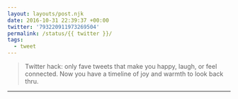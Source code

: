 ```yaml
---
layout: layouts/post.njk
date: 2016-10-31 22:39:37 +00:00
twitter: '793220911973269504'
permalink: /status/{{ twitter }}/
tags: 
  - tweet
---
```


> Twitter hack: only fave tweets that make you happy, laugh, or feel connected. Now you have a timeline of joy and warmth to look back thru.

---

